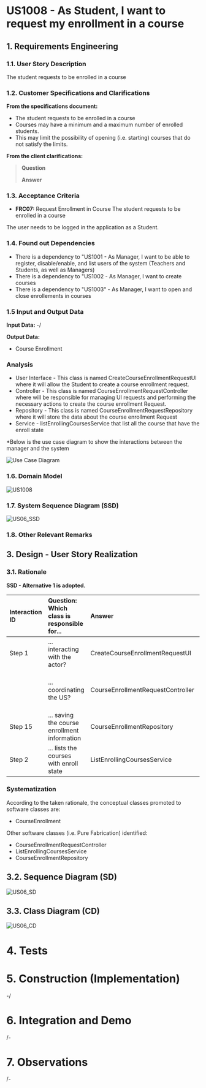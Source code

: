 # US1008 - As Student, I want to request my enrollment in a course

## 1. Requirements Engineering


### 1.1. User Story Description

The student requests to be enrolled in a course

### 1.2. Customer Specifications and Clarifications 


**From the specifications document:**
* The student requests to be enrolled in a course 
* Courses may have a minimum and a maximum number of enrolled students. 
* This may limit the possibility of opening (i.e. starting) courses that do not satisfy the limits.

**From the client clarifications:**

> **Question**
>
>  **Answer**
 
### 1.3. Acceptance Criteria

* **FRC07:** Request Enrollment in Course The student requests to be enrolled in a course

The user needs to be logged in the application as a Student.


### 1.4. Found out Dependencies

* There is a dependency to "US1001 - As Manager, I want to be able to register, disable/enable, and list users of the system (Teachers and Students, as well as Managers)
* There is a dependency to "US1002 - As Manager, I want to create courses
* There is a dependency to "US1003" - As Manager, I want to open and close enrollements in courses

### 1.5 Input and Output Data


**Input Data:**
-/

**Output Data:**

* Course Enrollment

### Analysis

* User Interface - This class is named CreateCourseEnrollmentRequestUI where it will allow the Student to create a course enrollment request.
* Controller     - This class is named CourseEnrollmentRequestController where will be responsible for managing UI requests and performing the necessary actions to create the course enrollment Request.
* Repository     - This class is named CourseEnrollmentRequestRepository where it will store the data about the course enrollment Request
* Service        - listEnrollingCoursesService that list all the course that have the enroll state

*Below is the use case diagram to show the interactions between the manager and the system 

![Use Case Diagram](US1008-UCD.svg "US1008 Use Case Diagram")

### 1.6. Domain Model

![US1008](US1008_DM.svg "US1008 Domain Model")

### 1.7. System Sequence Diagram (SSD)

![US06_SSD](US1008-SSD.svg)

### 1.8. Other Relevant Remarks


## 3. Design - User Story Realization 

### 3.1. Rationale

**SSD - Alternative 1 is adopted.**


| Interaction ID | Question: Which class is responsible for...  | Answer                            | Justification (with patterns)                                                                                                      |
|:---------------|:---------------------------------------------|:----------------------------------|:-----------------------------------------------------------------------------------------------------------------------------------|
| Step 1         | ... interacting with the actor?              | CreateCourseEnrollmentRequestUI   | UI pattern: CreateCourseEnrollmentRequestUI is responsible for interacting with the actor                                          |
|                | ... coordinating the US?                     | CourseEnrollmentRequestController | Controller pattern: CourseEnrollmentRequestController is responsible for coordinating the use case and invoking necessary classes. |
| Step 15        | ... saving the course enrollment information | CourseEnrollmentRepository        | Repository pattern: CourseEnrollmentRepository is responsible for saving the course enrollment data in the database.               |
| Step 2         | ... lists the courses with enroll state      | ListEnrollingCoursesService       | Service: ListEnrollingCoursesService is responsible for listing all the courses with enroll state                                  |


### Systematization ##

According to the taken rationale, the conceptual classes promoted to software classes are: 

 * CourseEnrollment

Other software classes (i.e. Pure Fabrication) identified: 

 * CourseEnrollmentRequestController
 * ListEnrollingCoursesService
 * CourseEnrollmentRepository

## 3.2. Sequence Diagram (SD)

![US06_SD](US1008-SD.svg)


## 3.3. Class Diagram (CD)

![US06_CD](US1008-CD.svg)

# 4. Tests

# 5. Construction (Implementation)
-/

# 6. Integration and Demo 
/-

# 7. Observations
/-





